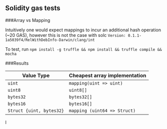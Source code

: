 ## Solidity gas tests

###Array vs Mapping

Intuitively one would expect mappings to incur an additional hash operation (~20 GAS), however this is not the case with solc `Version: 0.1.1-1a5039f4/RelWithDebInfo-Darwin/clang/int`


To test, run `npm install -g truffle && npm install && truffle compile && mocha`

###Results

| Value Type | Cheapest array implementation |
| ------ | ----------- |
| `uint`  | `mapping(uint => uint)` |
| `uint8` | `uint8[]` |
| `bytes32`    | `bytes32[]` |
| `bytes16`    | `bytes16[]` |
| `Struct {uint, bytes32}` | `mapping (uint64 => Struct)` |
I
